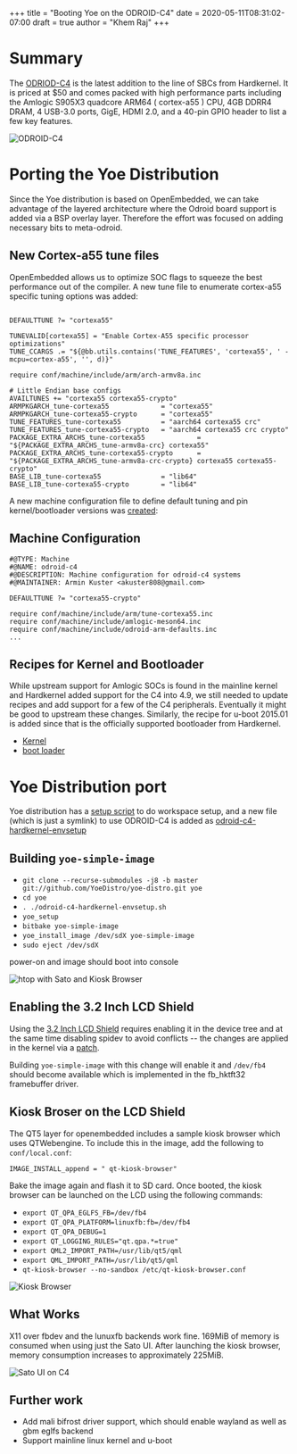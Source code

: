 +++
title = "Booting Yoe on the ODROID-C4"
date = 2020-05-11T08:31:02-07:00
draft = true
author = "Khem Raj"
+++

# Summary

The [ODRIOD-C4](https://www.hardkernel.com/shop/odroid-c4/) is the latest
addition to the line of SBCs from Hardkernel. It is priced at \$50 and comes
packed with high performance parts including the Amlogic S905X3 quadcore ARM64 (
cortex-a55 ) CPU, 4GB DDRR4 DRAM, 4 USB-3.0 ports, GigE, HDMI 2.0, and a 40-pin
GPIO header to list a few key features.

![ODROID-C4](/images/posts/2020-05-11_Booting-Yoe-in-ODROID-C4/C4-board4h.jpg)

# Porting the Yoe Distribution

Since the Yoe distribution is based on OpenEmbedded, we can take advantage of
the layered architecture where the Odroid board support is added via a BSP
overlay layer. Therefore the effort was focused on adding necessary bits to
meta-odroid.

## New Cortex-a55 tune files

OpenEmbedded allows us to optimize SOC flags to squeeze the best performance out
of the compiler. A new tune file to enumerate cortex-a55 specific tuning options
was added:

```

DEFAULTTUNE ?= "cortexa55"

TUNEVALID[cortexa55] = "Enable Cortex-A55 specific processor optimizations"
TUNE_CCARGS .= "${@bb.utils.contains('TUNE_FEATURES', 'cortexa55', ' -mcpu=cortex-a55', '', d)}"

require conf/machine/include/arm/arch-armv8a.inc

# Little Endian base configs
AVAILTUNES += "cortexa55 cortexa55-crypto"
ARMPKGARCH_tune-cortexa55             = "cortexa55"
ARMPKGARCH_tune-cortexa55-crypto      = "cortexa55"
TUNE_FEATURES_tune-cortexa55          = "aarch64 cortexa55 crc"
TUNE_FEATURES_tune-cortexa55-crypto   = "aarch64 cortexa55 crc crypto"
PACKAGE_EXTRA_ARCHS_tune-cortexa55             = "${PACKAGE_EXTRA_ARCHS_tune-armv8a-crc} cortexa55"
PACKAGE_EXTRA_ARCHS_tune-cortexa55-crypto      = "${PACKAGE_EXTRA_ARCHS_tune-armv8a-crc-crypto} cortexa55 cortexa55-crypto"
BASE_LIB_tune-cortexa55               = "lib64"
BASE_LIB_tune-cortexa55-crypto        = "lib64"

```

A new machine configuration file to define default tuning and pin
kernel/bootloader versions was
[created](https://github.com/YoeDistro/meta-odroid/blob/master/conf/machine/odroid-c4.conf):

## Machine Configuration

```
#@TYPE: Machine
#@NAME: odroid-c4
#@DESCRIPTION: Machine configuration for odroid-c4 systems
#@MAINTAINER: Armin Kuster <akuster808@gmail.com>

DEFAULTTUNE ?= "cortexa55-crypto"

require conf/machine/include/arm/tune-cortexa55.inc
require conf/machine/include/amlogic-meson64.inc
require conf/machine/include/odroid-arm-defaults.inc
...

```

## Recipes for Kernel and Bootloader

While upstream support for Amlogic SOCs is found in the mainline kernel and
Hardkernel added support for the C4 into 4.9, we still needed to update recipes
and add support for a few of the C4 peripherals. Eventually it might be good to
upstream these changes. Similarly, the recipe for u-boot 2015.01 is added since
that is the officially supported bootloader from Hardkernel.

- [Kernel](https://github.com/akuster/meta-odroid/blob/master/recipes-kernel/linux/linux-hardkernel_6.9.bb)
- [boot loader](https://github.com/akuster/meta-odroid/blob/master/recipes-bsp/u-boot/u-boot-hardkernel_2015.01.bb)

# Yoe Distribution port

Yoe distribution has a
[setup script](https://github.com/YoeDistro/yoe-distro/blob/master/envsetup.sh)
to do workspace setup, and a new file (which is just a symlink) to use ODROID-C4
is added as
[odroid-c4-hardkernel-envsetup](https://github.com/YoeDistro/yoe-distro/blob/master/odroid-c4-hardkernel-envsetup.sh)

## Building `yoe-simple-image`

- `git clone --recurse-submodules -j8 -b master git://github.com/YoeDistro/yoe-distro.git yoe`
- `cd yoe`
- `. ./odroid-c4-hardkernel-envsetup.sh`
- `yoe_setup`
- `bitbake yoe-simple-image`
- `yoe_install_image /dev/sdX yoe-simple-image`
- `sudo eject /dev/sdX`

power-on and image should boot into console

![htop with Sato and Kiosk Browser](/images/posts/2020-05-11_Booting-Yoe-in-ODROID-C4/htop-on-c4.jpg)

## Enabling the 3.2 Inch LCD Shield

Using the
[3.2 Inch LCD Shield](https://www.hardkernel.com/shop/c1-3-2inch-tfttouchscreen-shield/)
requires enabling it in the device tree and at the same time disabling spidev to
avoid conflicts -- the changes are applied in the kernel via a
[patch](https://github.com/akuster/meta-odroid/blob/master/recipes-kernel/linux/linux-hardkernel-4.9/0001-ODROID-C4-Enable-LCD-and-Touchscreen.patch).

Building `yoe-simple-image` with this change will enable it and `/dev/fb4`
should become available which is implemented in the fb_hktft32 framebuffer
driver.

## Kiosk Broser on the LCD Shield

The QT5 layer for openembedded includes a sample kiosk browser which uses
QTWebengine. To include this in the image, add the following to
`conf/local.conf`:

```
IMAGE_INSTALL_append = " qt-kiosk-browser"

```

Bake the image again and flash it to SD card. Once booted, the kiosk browser can
be launched on the LCD using the following commands:

- `export QT_QPA_EGLFS_FB=/dev/fb4`
- `export QT_QPA_PLATFORM=linuxfb:fb=/dev/fb4`
- `export QT_QPA_DEBUG=1`
- `export QT_LOGGING_RULES="qt.qpa.*=true"`
- `export QML2_IMPORT_PATH=/usr/lib/qt5/qml`
- `export QML_IMPORT_PATH=/usr/lib/qt5/qml`
- `qt-kiosk-browser --no-sandbox /etc/qt-kiosk-browser.conf`

![Kiosk Browser](/images/posts/2020-05-11_Booting-Yoe-in-ODROID-C4/Meet-yoe-C4.jpg)

## What Works

X11 over fbdev and the lunuxfb backends work fine. 169MiB of memory is consumed
when using just the Sato UI. After launching the kiosk browser, memory
consumption increases to approximately 225MiB.

![Sato UI on C4](/images/posts/2020-05-11_Booting-Yoe-in-ODROID-C4/IMG-4412.jpg)

## Further work

- Add mali bifrost driver support, which should enable wayland as well as gbm
  eglfs backend
- Support mainline linux kernel and u-boot
